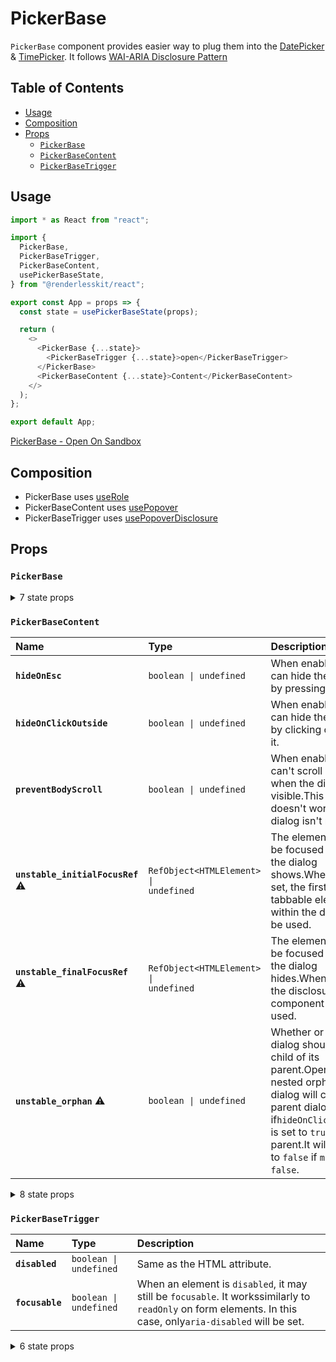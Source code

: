 # PickerBase

`PickerBase` component provides easier way to plug them into the
[DatePicker](./datepicker.md) & [TimePicker](./timepicker.md). It follows
[WAI-ARIA Disclosure Pattern](https://www.w3.org/TR/wai-aria-practices-1.2/#disclosure)

## Table of Contents

- [Usage](#usage)
- [Composition](#composition)
- [Props](#props)
  - [`PickerBase`](#pickerbase)
  - [`PickerBaseContent`](#pickerbasecontent)
  - [`PickerBaseTrigger`](#pickerbasetrigger)

## Usage

```js
import * as React from "react";

import {
  PickerBase,
  PickerBaseTrigger,
  PickerBaseContent,
  usePickerBaseState,
} from "@renderlesskit/react";

export const App = props => {
  const state = usePickerBaseState(props);

  return (
    <>
      <PickerBase {...state}>
        <PickerBaseTrigger {...state}>open</PickerBaseTrigger>
      </PickerBase>
      <PickerBaseContent {...state}>Content</PickerBaseContent>
    </>
  );
};

export default App;
```

[PickerBase - Open On Sandbox](https://codesandbox.io/s/ocnie)

## Composition

- PickerBase uses [useRole](https://reakit.io/docs/role)
- PickerBaseContent uses [usePopover](https://reakit.io/docs/popover/)
- PickerBaseTrigger uses [usePopoverDisclosure](https://reakit.io/docs/popover/)

## Props

### `PickerBase`

<details><summary>7 state props</summary>
> These props are returned by the state hook. You can spread them into this component (`{...state}`) or pass them separately. You can also provide these props from your own state logic.

| Name               | Type                                       | Description                           |
| :----------------- | :----------------------------------------- | :------------------------------------ |
| **`visible`**      | <code>boolean</code>                       | Whether it's visible or not.          |
| **`pickerId`**     | <code>string \| undefined</code>           |                                       |
| **`dialogId`**     | <code>string \| undefined</code>           |                                       |
| **`isDisabled`**   | <code>boolean \| undefined</code>          |                                       |
| **`isReadOnly`**   | <code>boolean \| undefined</code>          |                                       |
| **`segmentFocus`** | <code>(() =&#62; void) \| undefined</code> |                                       |
| **`show`**         | <code>() =&#62; void</code>                | Changes the `visible` state to `true` |

</details>

### `PickerBaseContent`

| Name                                                                | Type                                                     | Description                                                                                                                                                                                                                  |
| :------------------------------------------------------------------ | :------------------------------------------------------- | :--------------------------------------------------------------------------------------------------------------------------------------------------------------------------------------------------------------------------- |
| **`hideOnEsc`**                                                     | <code>boolean \| undefined</code>                        | When enabled, user can hide the dialog by pressing `Escape`.                                                                                                                                                                 |
| **`hideOnClickOutside`**                                            | <code>boolean \| undefined</code>                        | When enabled, user can hide the dialog by clicking outside it.                                                                                                                                                               |
| **`preventBodyScroll`**                                             | <code>boolean \| undefined</code>                        | When enabled, user can't scroll on body when the dialog is visible.This option doesn't work if the dialog isn't modal.                                                                                                       |
| **`unstable_initialFocusRef`** <span title="Experimental">⚠️</span> | <code>RefObject&#60;HTMLElement&#62; \| undefined</code> | The element that will be focused when the dialog shows.When not set, the first tabbable element within the dialog will be used.                                                                                              |
| **`unstable_finalFocusRef`** <span title="Experimental">⚠️</span>   | <code>RefObject&#60;HTMLElement&#62; \| undefined</code> | The element that will be focused when the dialog hides.When not set, the disclosure component will be used.                                                                                                                  |
| **`unstable_orphan`** <span title="Experimental">⚠️</span>          | <code>boolean \| undefined</code>                        | Whether or not the dialog should be a child of its parent.Opening a nested orphan dialog will close its parent dialog if`hideOnClickOutside` is set to `true` on the parent.It will be set to `false` if `modal` is `false`. |

<details><summary>8 state props</summary>
> These props are returned by the state hook. You can spread them into this component (`{...state}`) or pass them separately. You can also provide these props from your own state logic.

| Name                | Type                             | Description                                                                                                                                                                                                                                                           |
| :------------------ | :------------------------------- | :-------------------------------------------------------------------------------------------------------------------------------------------------------------------------------------------------------------------------------------------------------------------- |
| **`baseId`**        | <code>string</code>              | ID that will serve as a base for all the items IDs.                                                                                                                                                                                                                   |
| **`visible`**       | <code>boolean</code>             | Whether it's visible or not.                                                                                                                                                                                                                                          |
| **`animated`**      | <code>number \| boolean</code>   | If `true`, `animating` will be set to `true` when `visible` is updated.It'll wait for `stopAnimation` to be called or a CSS transition ends.If `animated` is set to a `number`, `stopAnimation` will be called onlyafter the same number of milliseconds have passed. |
| **`animating`**     | <code>boolean</code>             | Whether it's animating or not.                                                                                                                                                                                                                                        |
| **`stopAnimation`** | <code>() =&#62; void</code>      | Stops animation. It's called automatically if there's a CSS transition.                                                                                                                                                                                               |
| **`modal`**         | <code>boolean</code>             | Toggles Dialog's `modal` state. - Non-modal: `preventBodyScroll` doesn't work and focus is free. - Modal: `preventBodyScroll` is automatically enabled, focus istrapped within the dialog and the dialog is rendered within a `Portal`by default.                     |
| **`hide`**          | <code>() =&#62; void</code>      | Changes the `visible` state to `false`                                                                                                                                                                                                                                |
| **`dialogId`**      | <code>string \| undefined</code> |                                                                                                                                                                                                                                                                       |

</details>

### `PickerBaseTrigger`

| Name            | Type                              | Description                                                                                                                                                  |
| :-------------- | :-------------------------------- | :----------------------------------------------------------------------------------------------------------------------------------------------------------- |
| **`disabled`**  | <code>boolean \| undefined</code> | Same as the HTML attribute.                                                                                                                                  |
| **`focusable`** | <code>boolean \| undefined</code> | When an element is `disabled`, it may still be `focusable`. It workssimilarly to `readOnly` on form elements. In this case, only`aria-disabled` will be set. |

<details><summary>6 state props</summary>
> These props are returned by the state hook. You can spread them into this component (`{...state}`) or pass them separately. You can also provide these props from your own state logic.

| Name                                                             | Type                                                | Description                                         |
| :--------------------------------------------------------------- | :-------------------------------------------------- | :-------------------------------------------------- |
| **`visible`**                                                    | <code>boolean</code>                                | Whether it's visible or not.                        |
| **`baseId`**                                                     | <code>string</code>                                 | ID that will serve as a base for all the items IDs. |
| **`toggle`**                                                     | <code>() =&#62; void</code>                         | Toggles the `visible` state                         |
| **`unstable_referenceRef`** <span title="Experimental">⚠️</span> | <code>RefObject&#60;HTMLElement \| null&#62;</code> | The reference element.                              |
| **`isDisabled`**                                                 | <code>boolean \| undefined</code>                   |                                                     |
| **`isReadOnly`**                                                 | <code>boolean \| undefined</code>                   |                                                     |

</details>
